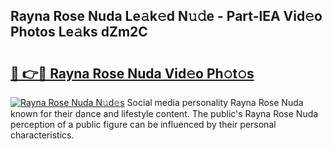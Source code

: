 ## Rayna Rose Nuda Le𝚊k𝚎d N𝚞𝚍e - Part-lEA Vid𝚎o Photos Le𝚊ks dZm2C

# <h2><a href="http://fbf7co.evod.top/?m=Rayna+Rose+Nuda">🔗 👉🔴 Rayna Rose Nuda Vid𝚎o Ph𝚘t𝚘s</a></h2>

[![Rayna Rose Nuda N𝚞d𝚎s](https://i.imgur.com/8V9OHl7.gif)](http://fbf7co.evod.top/?m=Rayna+Rose+Nuda)
Social media personality Rayna Rose Nuda known for their dance and lifestyle content. The public's Rayna Rose Nuda perception of a public figure can be influenced by their personal characteristics. 
